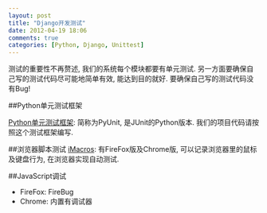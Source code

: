 ```yaml
---
layout: post
title: "Django开发测试"
date: 2012-04-19 18:06
comments: true
categories: [Python, Django, Unittest]
---
```



测试的重要性不再赘述, 我们的系统每个模块都要有单元测试. 另一方面要确保自己写的测试代码尽可能地简单有效, 能达到目的就好. 要确保自己写的测试代码没有Bug!

##Python单元测试框架

[Python单元测试框架](http://pyunit.sourceforge.net/pyunit_cn.html): 简称为PyUnit, 是JUnit的Python版本. 我们的项目代码请按照这个测试框架编写.


##浏览器脚本测试
[iMacros](https://addons.mozilla.org/en-US/firefox/addon/imacros-for-firefox/): 有FireFox版及Chrome版, 可以记录浏览器里的鼠标及键盘行为, 在浏览器实现自动测试.

##JavaScript调试

* FireFox: FireBug
* Chrome: 内置有调试器



